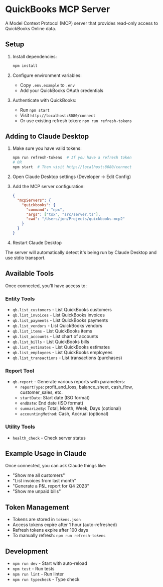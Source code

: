 # QuickBooks MCP Server

A Model Context Protocol (MCP) server that provides read-only access to QuickBooks Online data.

## Setup

1. Install dependencies:
   ```bash
   npm install
   ```

2. Configure environment variables:
   - Copy `.env.example` to `.env`
   - Add your QuickBooks OAuth credentials

3. Authenticate with QuickBooks:
   - Run `npm start`
   - Visit `http://localhost:8080/connect`
   - Or use existing refresh token: `npm run refresh-tokens`

## Adding to Claude Desktop

1. Make sure you have valid tokens:
   ```bash
   npm run refresh-tokens  # If you have a refresh token
   # OR
   npm start  # Then visit http://localhost:8080/connect
   ```

2. Open Claude Desktop settings (Developer → Edit Config)

3. Add the MCP server configuration:

   ```json
   {
     "mcpServers": {
       "quickbooks": {
         "command": "npx",
         "args": ["tsx", "src/server.ts"],
         "cwd": "/Users/jon/Projects/quickbooks-mcp2"
       }
     }
   }
   ```

4. Restart Claude Desktop

The server will automatically detect it's being run by Claude Desktop and use stdio transport.

## Available Tools

Once connected, you'll have access to:

### Entity Tools
- `qb.list_customers` - List QuickBooks customers
- `qb.list_invoices` - List QuickBooks invoices
- `qb.list_payments` - List QuickBooks payments
- `qb.list_vendors` - List QuickBooks vendors
- `qb.list_items` - List QuickBooks items
- `qb.list_accounts` - List chart of accounts
- `qb.list_bills` - List QuickBooks bills
- `qb.list_estimates` - List QuickBooks estimates
- `qb.list_employees` - List QuickBooks employees
- `qb.list_transactions` - List transactions (purchases)

### Report Tool
- `qb.report` - Generate various reports with parameters:
  - `reportType`: profit_and_loss, balance_sheet, cash_flow, customer_sales, etc.
  - `startDate`: Start date (ISO format)
  - `endDate`: End date (ISO format)
  - `summarizeBy`: Total, Month, Week, Days (optional)
  - `accountingMethod`: Cash, Accrual (optional)

### Utility Tools
- `health_check` - Check server status

## Example Usage in Claude

Once connected, you can ask Claude things like:
- "Show me all customers"
- "List invoices from last month"
- "Generate a P&L report for Q4 2023"
- "Show me unpaid bills"

## Token Management

- Tokens are stored in `tokens.json`
- Access tokens expire after 1 hour (auto-refreshed)
- Refresh tokens expire after 100 days
- To manually refresh: `npm run refresh-tokens`

## Development

- `npm run dev` - Start with auto-reload
- `npm test` - Run tests
- `npm run lint` - Run linter
- `npm run typecheck` - Type check